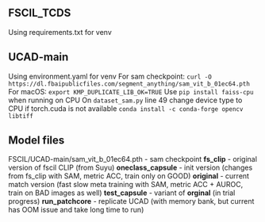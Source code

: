 ## FSCIL_TCDS
Using requirements.txt for venv

## UCAD-main
Using environment.yaml for venv
For sam checkpoint: ```curl -O https://dl.fbaipublicfiles.com/segment_anything/sam_vit_b_01ec64.pth```
For macOS: ```export KMP_DUPLICATE_LIB_OK=TRUE```
Use ```pip install faiss-cpu``` when running on CPU
On ```dataset_sam.py``` line 49 change device type to CPU if torch.cuda is not available
```conda install -c conda-forge opencv libtiff```

## Model files
FSCIL/UCAD-main/sam_vit_b_01ec64.pth - sam checkpoint
**fs_clip** - original version of fscil CLIP (from Suyu)
**oneclass_capsule** - init version (changes from fs_clip with SAM, metric ACC, train only on GOOD)
**original** - current match version (fast slow meta training with SAM, metric ACC + AUROC, train on BAD images as well)
**test_capsule** - variant of **orginal** (in trial progress)
**run_patchcore** - replicate UCAD (with memory bank, but current has OOM issue and take long time to run)
